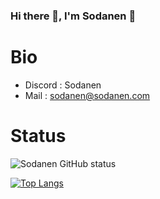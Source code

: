 ### Hi there 👋, I'm Sodanen 👋


# Bio

 - Discord : Sodanen
 - Mail : sodanen@sodanen.com


# Status

![Sodanen GitHub status](https://github-readme-stats.vercel.app/api?username=VRSoda&theme=dark&show_icons=true)  

[![Top Langs](https://github-readme-stats.vercel.app/api/top-langs/?username=VRSoda&layout=compact)](https://github.com/anuraghazra/github-readme-stats)
